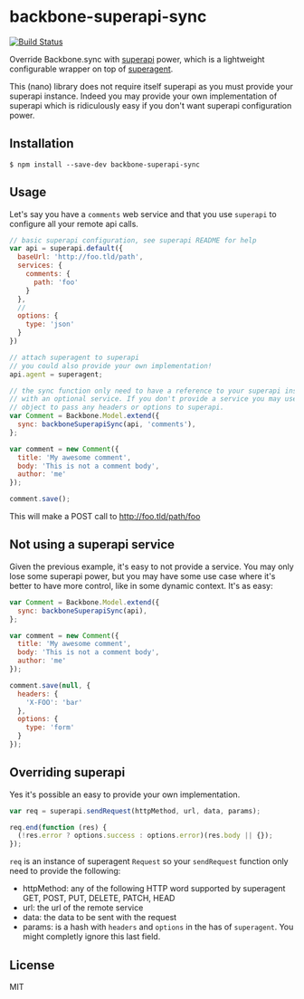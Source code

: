 # backbone-superapi-sync

[![Build Status](https://secure.travis-ci.org/stephanebachelier/backbone-superapi-sync.png?branch=master)](http://travis-ci.org/stephanebachelier/backbone-superapi-sync)

Override Backbone.sync with [superapi](https://github.com/stephanebachelier/superapi.git) power, which is a lightweight configurable wrapper on top of [superagent](https://github.com/visionmedia/superagent.git).


This (nano) library does not require itself superapi as you must provide your superapi instance. Indeed you may provide your own implementation of superapi which is ridiculously easy if you don't want superapi configuration power.

## Installation

```
$ npm install --save-dev backbone-superapi-sync
```

## Usage

Let's say you have a `comments` web service and that you use `superapi` to configure all your remote api calls.

```js
// basic superapi configuration, see superapi README for help
var api = superapi.default({
  baseUrl: 'http://foo.tld/path',
  services: {
    comments: {
      path: 'foo'
    }
  },
  //
  options: {
    type: 'json'
  }
})

// attach superagent to superapi
// you could also provide your own implementation!
api.agent = superagent;

// the sync function only need to have a reference to your superapi instance
// with an optional service. If you don't provide a service you may use the options
// object to pass any headers or options to superapi.
var Comment = Backbone.Model.extend({
  sync: backboneSuperapiSync(api, 'comments'),
};

var comment = new Comment({
  title: 'My awesome comment',
  body: 'This is not a comment body',
  author: 'me'
});

comment.save();
```
This will make a POST call to http://foo.tld/path/foo

## Not using a superapi service

Given the previous example, it's easy to not provide a service. You may only lose some superapi power, but you may have some use case where it's better to have more control, like in some dynamic context. It's as easy:

```js
var Comment = Backbone.Model.extend({
  sync: backboneSuperapiSync(api),
};

var comment = new Comment({
  title: 'My awesome comment',
  body: 'This is not a comment body',
  author: 'me'
});

comment.save(null, {
  headers: {
    'X-FOO': 'bar'
  },
  options: {
    type: 'form'
  }
});

```

## Overriding superapi

Yes it's possible an easy to provide your own implementation.

```js
var req = superapi.sendRequest(httpMethod, url, data, params);

req.end(function (res) {
  (!res.error ? options.success : options.error)(res.body || {});
});
```

`req` is an instance of superagent `Request` so your `sendRequest` function only need to provide the following:

- httpMethod: any of the following HTTP word supported by superagent GET, POST, PUT, DELETE, PATCH, HEAD
- url: the url of the remote service
- data: the data to be sent with the request
- params: is a hash with `headers` and `options` in the has of `superagent`. You might completly ignore this last field.


## License

MIT
